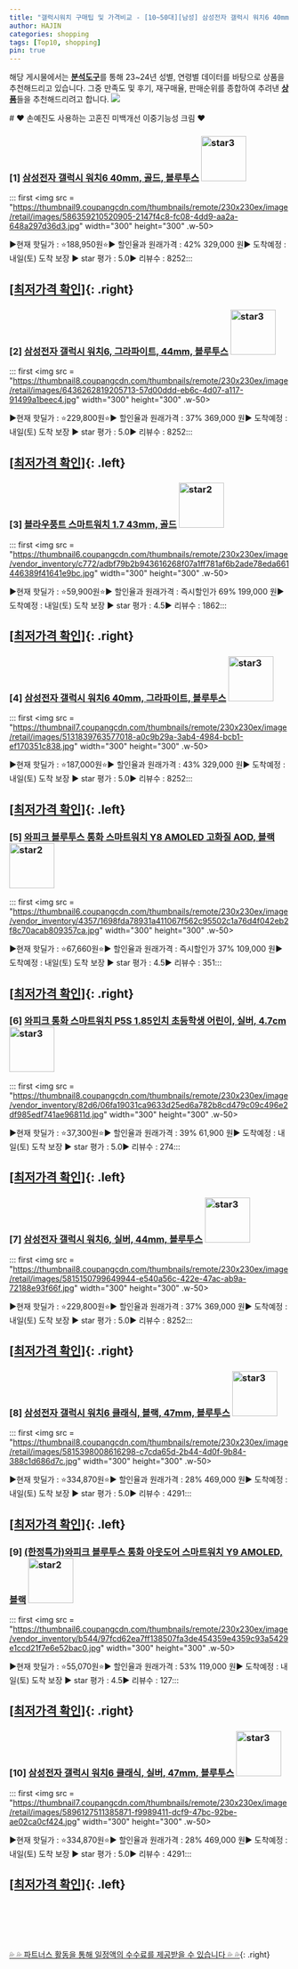 ```yaml
---
title: "갤럭시워치 구매팁 및 가격비교 - [10~50대][남성] 삼성전자 갤럭시 워치6 40mm, 골드, 블루투스"
author: HAJIN
categories: shopping
tags: [Top10, shopping]
pin: true
---
```


해당 게시물에서는 [**분석도구**](%7Bnaver_datalab_url%7D)를 통해
23\~24년 성별, 연령별 데이터를 바탕으로 상품을 추천해드리고 있습니다.
그중 만족도 및 후기, 재구매율, 판매순위를 종합하여 추려낸
[**상품**](%7Bfake_coopang_link%7D)들을 추천해드리려고 합니다.
![](https://www.replyalba.com/banner/EV1511701414512.jpg)

\# ♥ 손예진도 사용하는 고혼진 미백개선 이중기능성 크림 ♥


### [1] [삼성전자 갤럭시 워치6 40mm, 골드, 블루투스](https://link.coupang.com/re/AFFSDP?lptag=AF5797991&subid=soonloveya&pageKey=7405993243&traceid=V0-153&itemId=20078563745&vendorItemId=86296432531) <img width="81" alt="star3" src="https://user-images.githubusercontent.com/78655692/151471989-9e21d7a8-a7b6-44b0-b598-2bb204b56b00.png">

::: first
\<img src = "https://thumbnail9.coupangcdn.com/thumbnails/remote/230x230ex/image/retail/images/586359210520905-2147f4c8-fc08-4dd9-aa2a-648a297d36d3.jpg" width="300" height="300" .w-50\>

▶️현재 핫딜가 : ⭐188,950원⭐▶️ 할인율과 원래가격 : 42%  329,000   원▶️ 도착예정 :  내일(토)   도착 보장  ▶️ star 평가 : 5.0▶️ 리뷰수 : 8252:::

[**\[최저가격
확인\]**](%7Bproduct_short_url_lists%5Bitem_index%5D%7D){: .right}
---



### [2] [삼성전자 갤럭시 워치6, 그라파이트, 44mm, 블루투스](https://link.coupang.com/re/AFFSDP?lptag=AF5797991&subid=soonloveya&pageKey=7405993243&traceid=V0-153&itemId=19178499694&vendorItemId=86296432520) <img width="81" alt="star3" src="https://user-images.githubusercontent.com/78655692/151471989-9e21d7a8-a7b6-44b0-b598-2bb204b56b00.png">

::: first
\<img src = "https://thumbnail8.coupangcdn.com/thumbnails/remote/230x230ex/image/retail/images/6436262819205713-57d00ddd-eb6c-4d07-a117-91499a1beec4.jpg" width="300" height="300" .w-50\>

▶️현재 핫딜가 : ⭐229,800원⭐▶️ 할인율과 원래가격 : 37%  369,000   원▶️ 도착예정 :  내일(토)   도착 보장  ▶️ star 평가 : 5.0▶️ 리뷰수 : 8252:::

[**\[최저가격
확인\]**](%7Bproduct_short_url_lists%5Bitem_index%5D%7D){: .left}
---



### [3] [블라우풍트 스마트워치 1.7 43mm, 골드](https://link.coupang.com/re/AFFSDP?lptag=AF5797991&subid=soonloveya&pageKey=6595646756&traceid=V0-153&itemId=14901036134&vendorItemId=82125542534) <img width="81" alt="star2" src="https://user-images.githubusercontent.com/78655692/151471960-29c5febe-c509-4c6d-99f4-a2203eb193c5.png">

::: first
\<img src = "https://thumbnail6.coupangcdn.com/thumbnails/remote/230x230ex/image/vendor_inventory/c772/adbf79b2b943616268f07a1ff781af6b2ade78eda661446389f41641e9bc.jpg" width="300" height="300" .w-50\>

▶️현재 핫딜가 : ⭐59,900원⭐▶️ 할인율과 원래가격 : 즉시할인가 69%  199,000   원▶️ 도착예정 :  내일(토)   도착 보장  ▶️ star 평가 : 4.5▶️ 리뷰수 : 1862:::

[**\[최저가격
확인\]**](%7Bproduct_short_url_lists%5Bitem_index%5D%7D){: .right}
---



### [4] [삼성전자 갤럭시 워치6 40mm, 그라파이트, 블루투스](https://link.coupang.com/re/AFFSDP?lptag=AF5797991&subid=soonloveya&pageKey=7405993243&traceid=V0-153&itemId=20078392318&vendorItemId=86296432548) <img width="81" alt="star3" src="https://user-images.githubusercontent.com/78655692/151471989-9e21d7a8-a7b6-44b0-b598-2bb204b56b00.png">

::: first
\<img src = "https://thumbnail7.coupangcdn.com/thumbnails/remote/230x230ex/image/retail/images/5131839763577018-a0c9b29a-3ab4-4984-bcb1-ef170351c838.jpg" width="300" height="300" .w-50\>

▶️현재 핫딜가 : ⭐187,000원⭐▶️ 할인율과 원래가격 : 43%  329,000   원▶️ 도착예정 :  내일(토)   도착 보장  ▶️ star 평가 : 5.0▶️ 리뷰수 : 8252:::

[**\[최저가격
확인\]**](%7Bproduct_short_url_lists%5Bitem_index%5D%7D){: .left}
---



### [5] [와피크 블루투스 통화 스마트워치 Y8 AMOLED 고화질 AOD, 블랙](https://link.coupang.com/re/AFFSDP?lptag=AF5797991&subid=soonloveya&pageKey=7614488520&traceid=V0-153&itemId=20174226657&vendorItemId=87113232597) <img width="81" alt="star2" src="https://user-images.githubusercontent.com/78655692/151471960-29c5febe-c509-4c6d-99f4-a2203eb193c5.png">

::: first
\<img src = "https://thumbnail6.coupangcdn.com/thumbnails/remote/230x230ex/image/vendor_inventory/4357/1698fda78931a411067f562c95502c1a76d4f042eb2f8c70acab809357ca.jpg" width="300" height="300" .w-50\>

▶️현재 핫딜가 : ⭐67,660원⭐▶️ 할인율과 원래가격 : 즉시할인가 37%  109,000   원▶️ 도착예정 :  내일(토)   도착 보장  ▶️ star 평가 : 4.5▶️ 리뷰수 : 351:::

[**\[최저가격
확인\]**](%7Bproduct_short_url_lists%5Bitem_index%5D%7D){: .right}
---



### [6] [와피크 통화 스마트워치 P5S 1.85인치 초등학생 어린이, 실버, 4.7cm](https://link.coupang.com/re/AFFSDP?lptag=AF5797991&subid=soonloveya&pageKey=7610723002&traceid=V0-153&itemId=20156011224&vendorItemId=87247102994) <img width="81" alt="star3" src="https://user-images.githubusercontent.com/78655692/151471989-9e21d7a8-a7b6-44b0-b598-2bb204b56b00.png">

::: first
\<img src = "https://thumbnail8.coupangcdn.com/thumbnails/remote/230x230ex/image/vendor_inventory/82d6/06fa19031ca9633d25ed6a782b8cd479c09c496e2df985edf741ae96811d.jpg" width="300" height="300" .w-50\>

▶️현재 핫딜가 : ⭐37,300원⭐▶️ 할인율과 원래가격 : 39%  61,900   원▶️ 도착예정 :  내일(토)   도착 보장  ▶️ star 평가 : 5.0▶️ 리뷰수 : 274:::

[**\[최저가격
확인\]**](%7Bproduct_short_url_lists%5Bitem_index%5D%7D){: .left}
---



### [7] [삼성전자 갤럭시 워치6, 실버, 44mm, 블루투스](https://link.coupang.com/re/AFFSDP?lptag=AF5797991&subid=soonloveya&pageKey=7405993243&traceid=V0-153&itemId=19680388194&vendorItemId=86296432508) <img width="81" alt="star3" src="https://user-images.githubusercontent.com/78655692/151471989-9e21d7a8-a7b6-44b0-b598-2bb204b56b00.png">

::: first
\<img src = "https://thumbnail8.coupangcdn.com/thumbnails/remote/230x230ex/image/retail/images/5815150799649944-e540a56c-422e-47ac-ab9a-72188e93f66f.jpg" width="300" height="300" .w-50\>

▶️현재 핫딜가 : ⭐229,800원⭐▶️ 할인율과 원래가격 : 37%  369,000   원▶️ 도착예정 :  내일(토)   도착 보장  ▶️ star 평가 : 5.0▶️ 리뷰수 : 8252:::

[**\[최저가격
확인\]**](%7Bproduct_short_url_lists%5Bitem_index%5D%7D){: .right}
---



### [8] [삼성전자 갤럭시 워치6 클래식, 블랙, 47mm, 블루투스](https://link.coupang.com/re/AFFSDP?lptag=AF5797991&subid=soonloveya&pageKey=7405993236&traceid=V0-153&itemId=19178499550&vendorItemId=86296432392) <img width="81" alt="star3" src="https://user-images.githubusercontent.com/78655692/151471989-9e21d7a8-a7b6-44b0-b598-2bb204b56b00.png">

::: first
\<img src = "https://thumbnail8.coupangcdn.com/thumbnails/remote/230x230ex/image/retail/images/5815398008616298-c7cda65d-2b44-4d0f-9b84-388c1d686d7c.jpg" width="300" height="300" .w-50\>

▶️현재 핫딜가 : ⭐334,870원⭐▶️ 할인율과 원래가격 : 28%  469,000   원▶️ 도착예정 :  내일(토)   도착 보장  ▶️ star 평가 : 5.0▶️ 리뷰수 : 4291:::

[**\[최저가격
확인\]**](%7Bproduct_short_url_lists%5Bitem_index%5D%7D){: .left}
---



### [9] [(한정특가)와피크 블루투스 통화 아웃도어 스마트워치 Y9 AMOLED, 블랙](https://link.coupang.com/re/AFFSDP?lptag=AF5797991&subid=soonloveya&pageKey=7581639446&traceid=V0-153&itemId=20014980912&vendorItemId=87113293454) <img width="81" alt="star2" src="https://user-images.githubusercontent.com/78655692/151471960-29c5febe-c509-4c6d-99f4-a2203eb193c5.png">

::: first
\<img src = "https://thumbnail6.coupangcdn.com/thumbnails/remote/230x230ex/image/vendor_inventory/b544/97fcd62ea7ff138507fa3de454359e4359c93a5429e1ccd21f7e6e52bac0.jpg" width="300" height="300" .w-50\>

▶️현재 핫딜가 : ⭐55,070원⭐▶️ 할인율과 원래가격 : 53%  119,000   원▶️ 도착예정 :  내일(토)   도착 보장  ▶️ star 평가 : 4.5▶️ 리뷰수 : 127:::

[**\[최저가격
확인\]**](%7Bproduct_short_url_lists%5Bitem_index%5D%7D){: .right}
---



### [10] [삼성전자 갤럭시 워치6 클래식, 실버, 47mm, 블루투스](https://link.coupang.com/re/AFFSDP?lptag=AF5797991&subid=soonloveya&pageKey=7405993236&traceid=V0-153&itemId=19178499549&vendorItemId=86296432377) <img width="81" alt="star3" src="https://user-images.githubusercontent.com/78655692/151471989-9e21d7a8-a7b6-44b0-b598-2bb204b56b00.png">

::: first
\<img src = "https://thumbnail7.coupangcdn.com/thumbnails/remote/230x230ex/image/retail/images/5896127511385871-f9989411-dcf9-47bc-92be-ae02ca0cf424.jpg" width="300" height="300" .w-50\>

▶️현재 핫딜가 : ⭐334,870원⭐▶️ 할인율과 원래가격 : 28%  469,000   원▶️ 도착예정 :  내일(토)   도착 보장  ▶️ star 평가 : 5.0▶️ 리뷰수 : 4291:::

[**\[최저가격
확인\]**](%7Bproduct_short_url_lists%5Bitem_index%5D%7D){: .left}
---

<br><br><br><br><br> [💦 💦 파트너스 활동을 통해 일정액의 수수료를 제공받을 수 있습니다 💦 💦](https://link.coupang.com/a/bxFE3B){: .right}